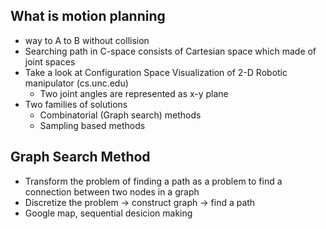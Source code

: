 ## What is motion planning
- way to A to B without collision
- Searching path in C-space consists of Cartesian space  which made of joint spaces
- Take a look at Configuration Space Visualization of 2-D Robotic manipulator (cs.unc.edu)
	- Two joint angles are represented as x-y plane
- Two families of solutions
	- Combinatorial (Graph search) methods
	- Sampling based methods
## Graph Search Method
- Transform the problem of finding a path as a problem to find a connection between two nodes in a graph
- Discretize the problem → construct graph → find a path
- Google map, sequential desicion making